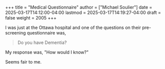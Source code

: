 +++
title = "Medical Questionnaire"
author = ["Michael Soulier"]
date = 2025-03-17T14:12:00-04:00
lastmod = 2025-03-17T14:19:27-04:00
draft = false
weight = 2005
+++

I was just at the Ottawa hospital and one of the questions on their pre-screening questionnaire was,

> Do you have Dementia?

My response was, "How would I know?"

Seems fair to me.
